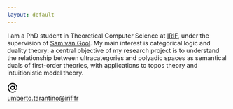 ```yaml
---
layout: default
---
```


I am a PhD student in Theoretical Computer Science at <a href="https://www.irif.fr">IRIF</a>, under the supervision of <a href="https://samvangool.net">Sam van Gool</a>. My main interest is categorical logic and duality theory: a central objective of my research project is to understand the relationship between ultracategories and polyadic spaces as semantical duals of first-order theories, with applications to topos theory and intuitionistic model theory.

<img src="/assets/img/at-sign.svg" alt="mail" width="24" height="24"> <br><a href="mailto:umberto.tarantino@irif.fr">umberto.tarantino@irif.fr</a>

